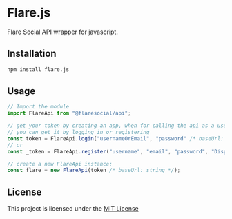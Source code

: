 # Flare.js

Flare Social API wrapper for javascript.


## Installation

```bash
npm install flare.js
```

## Usage

```ts
// Import the module
import FlareApi from "@flaresocial/api";

// get your token by creating an app, when for calling the api as a user account
// you can get it by logging in or registering
const token = FlareApi.login("usernameOrEmail", "password" /* baseUrl: string */);
// or
const _token = FlareApi.register("username", "email", "password", "Display Name", /* baseUrl: string */); // Display Name is optional

// create a new FlareApi instance:
const flare = new FlareApi(token /* baseUrl: string */);

```

## License
This project is licensed under the [MIT License](LICENSE)
